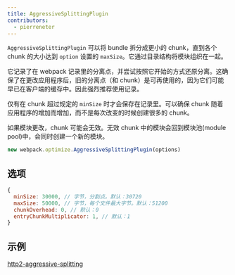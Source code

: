 ```yaml
---
title: AggressiveSplittingPlugin
contributors:
  - pierreneter
---
```


`AggressiveSplittingPlugin` 可以将 bundle 拆分成更小的 chunk，直到各个 chunk 的大小达到 `option` 设置的 `maxSize`。它通过目录结构将模块组织在一起。

它记录了在 webpack 记录里的分离点，并尝试按照它开始的方式还原分离。这确保了在更改应用程序后，旧的分离点（和 chunk）是可再使用的，因为它们可能早已在客户端的缓存中。因此强烈推荐使用记录。

仅有在 chunk 超过规定的 `minSize` 时才会保存在记录里。可以确保 chunk 随着应用程序的增加而增加，而不是每次改变的时候创建很多的 chunk。

如果模块更改，chunk 可能会无效。无效 chunk 中的模块会回到模块池(module pool)中，会同时创建一个新的模块。

```js
new webpack.optimize.AggressiveSplittingPlugin(options)
```


## 选项

```js
{
  minSize: 30000, // 字节，分割点。默认：30720
  maxSize: 50000, // 字节，每个文件最大字节。默认：51200
  chunkOverhead: 0, // 默认：0
  entryChunkMultiplicator: 1, // 默认：1
}
```


## 示例

[http2-aggressive-splitting](https://github.com/webpack/webpack/tree/master/examples/http2-aggressive-splitting)
